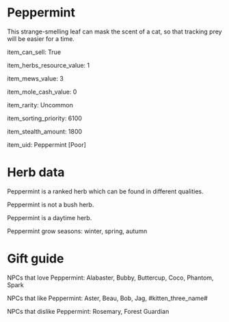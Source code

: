 # Peppermint

This strange-smelling leaf can mask the scent of a cat, so that tracking prey will be easier for a time.

item_can_sell: True

item_herbs_resource_value: 1

item_mews_value: 3

item_mole_cash_value: 0

item_rarity: Uncommon

item_sorting_priority: 6100

item_stealth_amount: 1800

item_uid: Peppermint [Poor]

# Herb data

Peppermint is a ranked herb which can be found in different qualities.

Peppermint is not a bush herb.

Peppermint is a daytime herb.

Peppermint grow seasons: winter, spring, autumn

# Gift guide

NPCs that love Peppermint: Alabaster, Bubby, Buttercup, Coco, Phantom, Spark

NPCs that like Peppermint: Aster, Beau, Bob, Jag, #kitten_three_name#

NPCs that dislike Peppermint: Rosemary, Forest Guardian